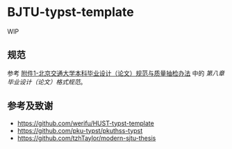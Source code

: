 # BJTU-typst-template

WIP

## 规范

参考 [附件1-北京交通大学本科毕业设计（论文）规范与质量抽检办法](./files/附件1-北京交通大学本科毕业设计（论文）规范与质量抽检办法) 中的 *第八章 毕业设计（论文）格式规范*。




## 参考及致谢

- https://github.com/werifu/HUST-typst-template
- https://github.com/pku-typst/pkuthss-typst
- https://github.com/tzhTaylor/modern-sjtu-thesis
